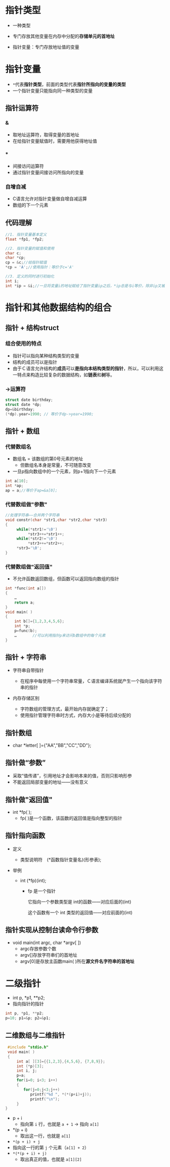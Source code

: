 # 指针类型

- 一种类型
- 专门存放其他变量在内存中分配的**存储单元的首地址**

- 指针变量：专门存放地址值的变量

# 指针变量

- `*`代表**指针类型**，前面的类型代表**指针所指向的变量的类型**
- 一个指针变量只能指向同一种类型的变量

## 指针运算符

### &

- 取地址运算符，取得变量的首地址
- 在给指针变量赋值时，需要用他获得地址值

### *

- 间接访问运算符
- 通过指针变量间接访问所指向的变量

### 自增自减

- C语言允许对指针变量做自增自减运算
- 数组的下一个元素

## 代码理解

```C
//1. 指针变量基本定义
float *fp1, *fp2;

//2. 指针变量的赋值和使用
char c;
char *cp;
cp = &c;//给指针赋值
*cp = 'A';//使用指针：等价于c='A'

//3. 定义的同时进行初始化
int i;
int *ip = &i;//一旦将变量i的地址赋给了指针变量ip之后，*ip总是与i等价，除非ip又被设置为指向其它变量
```

# 指针和其他数据结构的组合

## 指针 + 结构struct

### 组合使用的特点

- 指针可以指向某种结构类型的变量
- 结构的成员可以是指针
- 由于Ｃ语言允许结构的**成员**可以**是指向本结构类型的指针**，所以，可以利用这一特点来构造比较复杂的数据结构，如**链表**和**树**等。

### ->运算符

```C
struct date birthday;
struct date *dp;
dp=&birthday;
(*dp).year=1990; // 等价于dp->year=1990;
```

## 指针 + 数组

### 代替数组名

- 数组名 = 该数组的第0号元素的地址
  - 但数组名本身是常量，不可随意改变
- 一旦p指向数组中的一个元素，则p+1指向下一个元素

```c
int a[10];
int *ap;
ap = a;//等价于ap=&a[0];
```

### 代替数组做"参数"

```C
//处理字符串——合并两个字符串
void constr(char *str1,char *str2,char *str3)
{
     while(*str1!='\0')
          *str3++=*str1++;
     while(*str2!='\0')
          *str3++=*str2++;
     *str3='\0';
}
```

### 代替数组做"返回值"

- 不允许函数返回数组，但函数可以返回指向数组的指针

```C
int *func(int a[])
{
    …
    return a;
}
void main( )
{
    int b[]={1,2,3,4,5,6};
    int *p;
    p=func(b);
    …       //可以利用指针p来访问b数组中的每个元素
}
```

## 指针 + 字符串

- 字符串自带指针
  - 在程序中每使用一个字符串常量，Ｃ语言编译系统就产生一个指向该字符串的指针

- 内存存储区别
  - 字符数组的管理方式，最开始内存就确定了；
  - 使用指针管理字符串时方式，内存大小是等待后续分配的


## 指针数组

- char *letter[ ]={"AA","BB","CC","DD"};

## 指针做“参数”

- 采取“值传递”，引用地址才会影响本来的值，否则只影响形参
- 不能返回局部变量的地址——没有意义

## 指针做"返回值"

- int *fp( );
  - fp( )是一个函数，该函数的返回值是指向整型的指针

## 指针指向函数

- 定义

  - 类型说明符　(*函数指针变量名)(形参表);

- 举例

  - int (*fp)(int);

    - fp 是一个指针

      它指向一个参数类型是 int的函数——对应后面的(int)

      这个函数有一个 int 类型的返回值——对应前面的(int)

## 指针实现从控制台读命令行参数

- void main(int argc, char *argv[ ])
  - argc存放参数个数
  - argv[]存放字符串们的首地址
  - argv[0]是存放主函数main( )所在**源文件名字符串的首地址**

# 二级指针

- int p, *p1, **p2;
- 指向指针的指针

```C
int p, *p1, **p2;
p=10; p1=&p; p2=&p1;
```

## 二维数组与二维指针

```C
 #include "stdio.h"
 void main( )
 {
     int a[ ][3]={{1,2,3},{4,5,6}, {7,8,9}};
     int (*p)[3];
     int i, j;
     p=a;
     for(i=0; i<3; i++)
     {
        for(j=0;j<3;j++)
           printf("%d ", *(*(p+i)+j));
           printf("\n");
     }
}
```

- p + i
  -  指向第 `i` 行，也就是 `a + 1` → 指向 `a[1]`
- *(p + i)
  - 取出这一行，也就是 `a[1]`
-  `*(p + i) + j`
  - 指向这一行的第 `j` 个元素（`a[1] + 2`）
- `*(*(p + i) + j)`
  - 取出真正的值，也就是 `a[1][2]`
